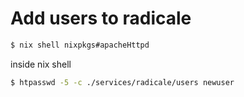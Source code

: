 # Add users to radicale
```bash
$ nix shell nixpkgs#apacheHttpd
```
inside nix shell
```bash
$ htpasswd -5 -c ./services/radicale/users newuser
```
